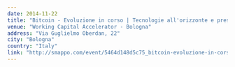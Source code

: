 ```yaml
---
date: 2014-11-22
title: "Bitcoin - Evoluzione in corso | Tecnologie all'orizzonte e presentazione ATM opensource"
venue: "Working Capital Accelerator - Bologna"
address: "Via Guglielmo Oberdan, 22"
city: "Bologna"
country: "Italy"
link: "http://smappo.com/event/5464d148d5c75_bitcoin-evoluzione-in-corso-tecnologie-all-orizzonte-e-presentazione-atm-opensource.html"
---
```


